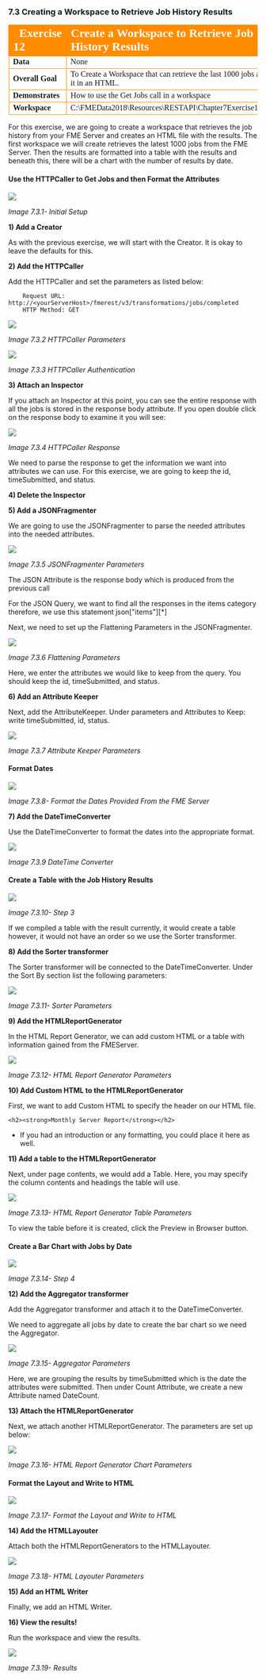 ### 7.3 Creating a Workspace to Retrieve Job History Results

<table style="border-spacing: 0px;border-collapse: collapse;font-family:serif">
<tr>
<td width=25% style="vertical-align:middle;background-color:darkorange;border: 2px solid darkorange">
<i class="fa fa-cogs fa-lg fa-pull-left fa-fw" style="color:white;padding-right: 12px;vertical-align:text-top"></i>
<span style="color:white;font-size:x-large;font-weight: bold">Exercise 12 </span>
</td>
<td style="border: 2px solid darkorange;background-color:darkorange;color:white">
<span style="color:white;font-size:x-large;font-weight: bold"> Create a Workspace to Retrieve Job History Results</span>
</td>
</tr>

<tr>
<td style="border: 1px solid darkorange; font-weight: bold">Data</td>
<td style="border: 1px solid darkorange">None</td>
</tr>

<tr>
<td style="border: 1px solid darkorange; font-weight: bold">Overall Goal</td>
<td style="border: 1px solid darkorange"> To Create a Workspace that can retrieve the last 1000 jobs and display it in an HTML. </td>
</tr>

<tr>
<td style="border: 1px solid darkorange; font-weight: bold">Demonstrates</td>
<td style="border: 1px solid darkorange"> How to use the Get Jobs call in a workspace </td>
</tr>
<tr>
<td style="border: 1px solid darkorange; font-weight: bold">Workspace</td>
<td style="border: 1px solid darkorange"> C:\FMEData2018\Resources\RESTAPI\Chapter7Exercise13.Complete</td>
</tr>


</table>

For this exercise, we are going to create a workspace that retrieves the
job history from your FME Server and creates an HTML file with the
results. The first workspace we will create retrieves the latest 1000
jobs from the FME Server. Then the results are formatted into a table
with the results and beneath this, there will be a chart with the number
of results by date.

#### Use the HTTPCaller to Get Jobs and then Format the Attributes

![](./Images/image7.3.1.Step1.png)

*Image 7.3.1- Initial Setup*

**1) Add a Creator**

As with the previous exercise, we will start with the Creator. It is okay to leave the defaults for this.

**2) Add the HTTPCaller**

 Add the HTTPCaller and set the parameters as listed below:

        Request URL: http://<yourServerHost>/fmerest/v3/transformations/jobs/completed
        HTTP Method: GET


![](./Images/image7.3.2.HTTPParam.png)

*Image 7.3.2 HTTPCaller Parameters*

![](./Images/image7.3.3.HTTPAuth.png)

*Image 7.3.3 HTTPCaller Authentication*


**3) Attach an Inspector**

If you attach an Inspector at this point, you can see the entire response with all the jobs is stored in the response body attribute. If you open double click on the response body to examine it you will see:

![](./Images/image7.3.4.HTTPResponse.png)

*Image 7.3.4 HTTPCaller Response*

We need to parse the response to get the information we want into attributes we can use. For this exercise, we are going to keep the id, timeSubmitted, and status.

**4) Delete the Inspector**

**5) Add a JSONFragmenter**

We are going to use the JSONFragmenter to parse the needed attributes into the needed attributes.

![](./Images/image7.3.5.JSONFrag.png)

*Image 7.3.5 JSONFragmenter Parameters*

The JSON Attribute is the response body which is produced from the
    previous call

For the JSON Query, we want to find all the responses in the items
    category therefore, we use this statement json\["items"\]\[\*\]

Next, we need to set up the Flattening Parameters in the
    JSONFragmenter.

![](./Images/image7.3.6.FlatParam.png)

*Image 7.3.6 Flattening Parameters*

Here, we enter the attributes we would like to keep from the query.
    You should keep the id, timeSubmitted, and status.

**6) Add an Attribute Keeper**

Next, add the AttributeKeeper. Under parameters and Attributes to Keep: write timeSubmitted, id, status.

![](./Images/image7.3.7.AttKeep.png)

*Image 7.3.7 Attribute Keeper Parameters*

#### Format Dates

![](./Images/image7.3.8.Step2.png)

*Image 7.3.8- Format the Dates Provided From the FME Server*

**7) Add the DateTimeConverter**

Use the DateTimeConverter to format the dates into the appropriate format.

![](./Images/image7.3.9.DateTime.png)

*Image 7.3.9 DateTime Converter*

#### Create a Table with the Job History Results

![](./Images/image7.3.10.Step3.png)

*Image 7.3.10- Step 3*

If we compiled a table with the result currently, it would create a
    table however, it would not have an order so we use the Sorter
    transformer.

**8) Add the Sorter transformer**

The Sorter transformer will be connected to the DateTimeConverter. Under the Sort By section list the following parameters:

![](./Images/image7.3.11.Sorter.png)

*Image 7.3.11- Sorter Parameters*

**9) Add the HTMLReportGenerator**

In the HTML Report Generator, we can add custom HTML or a table with information gained from the FMEServer.  

![](./Images/image7.3.12.HTMLReportGen.png)

*Image 7.3.12- HTML Report Generator Parameters*

**10) Add Custom HTML to the HTMLReportGenerator**

 First, we want to add Custom HTML to specify the header on our HTML file.


    <h2><strong>Monthly Server Report</strong></h2>


-   If you had an introduction or any formatting, you could place it
    here as well.

**11) Add a table to the HTMLReportGenerator**

Next, under page contents, we would add a Table. Here, you may
    specify the column contents and headings the table will use.

![](./Images/image7.3.13.HTMLTableParam.png)

*Image 7.3.13- HTML Report Generator Table Parameters*

To view the table before it is created, click the Preview in Browser
    button.

#### Create a Bar Chart with Jobs by Date

![](./Images/image7.3.14.Step4.png)

*Image 7.3.14- Step 4*

**12) Add the Aggregator transformer**

Add the Aggregator transformer and attach it to the DateTimeConverter.

We need to aggregate all jobs by date to create the bar chart so we need the Aggregator.

![](./Images/image7.3.15.Aggregator.png)

*Image 7.3.15- Aggregator Parameters*

Here, we are grouping the results by timeSubmitted which is the date
    the attributes were submitted. Then under Count Attribute, we
    create a new Attribute named DateCount.

**13) Attach the HTMLReportGenerator**

Next, we attach another HTMLReportGenerator. The parameters are set up below:

![](./Images/image7.3.16.png)

*Image 7.3.16- HTML Report Generator Chart Parameters*

#### Format the Layout and Write to HTML

![](./Images/image7.3.17.Step5.png)

*Image 7.3.17- Format the Layout and Write to HTML*

**14) Add the HTMLLayouter**

Attach both the HTMLReportGenerators to the HTMLLayouter.

![](./Images/image7.3.18.HTMLLayouter.png)

*Image 7.3.18- HTML Layouter Parameters*

**15) Add an HTML Writer**

Finally, we add an HTML Writer.

**16) View the results!**

Run the workspace and view the results.

![](./Images/image7.3.19.Results.png)

*Image 7.3.19- Results*
